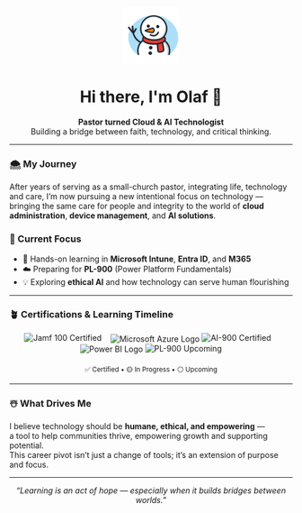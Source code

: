 <p align="center">
  <img src="https://raw.githubusercontent.com/olafvdk/olafvdk/main/snowman%20icon%20file.png" width="100" alt="Waving Snowman Icon">
</p>
  
<!-- Greeting Section -->

<h1 align="center">Hi there, I'm Olaf 👋</h1>

<p align="center">
  <b>Pastor turned Cloud & AI Technologist</b><br>
  Building a bridge between faith, technology, and critical thinking.
</p>

---

### 🌨️ My Journey
After years of serving as a small-church pastor, integrating life, technology and care, I’m now pursuing a new intentional focus on technology —  
bringing the same care for people and integrity to the world of **cloud administration**, **device management**, and **AI solutions**.

### 🧭 Current Focus
- 🎯 Hands-on learning in **Microsoft Intune**, **Entra ID**, and **M365**  
- ☁️ Preparing for **PL-900** (Power Platform Fundamentals)
- 💡 Exploring **ethical AI** and how technology can serve human flourishing

---

### 🪴 Certifications & Learning Timeline

<p align="center">
  <!-- Jamf 100 -->
  <img src="https://img.shields.io/badge/Jamf%20100-Certified-brightgreen?style=for-the-badge&logo=apple&logoColor=white" alt="Jamf 100 Certified">
  &nbsp;&nbsp;

  <!-- Microsoft logo inline + badge -->
  <img src="https://upload.wikimedia.org/wikipedia/commons/6/65/Microsoft_azure-icon.svg" width="22" alt="Microsoft Azure Logo" style="vertical-align: middle;">
  <img src="https://img.shields.io/badge/AI--900-Certified-brightgreen?style=for-the-badge" alt="AI-900 Certified">
  &nbsp;&nbsp;

  <!-- Power BI logo inline + badge -->
  <img src="https://upload.wikimedia.org/wikipedia/commons/c/cf/New_Power_BI_Logo.svg" width="22" alt="Power BI Logo" style="vertical-align: middle;">
  <img src="https://img.shields.io/badge/PL--900-Up%20Next-lightgrey?style=for-the-badge" alt="PL-900 Upcoming">
</p>

<p align="center">
  <sub>✅ Certified • 🟡 In Progress • ⚪ Upcoming</sub>
</p>

---

### ☃️ What Drives Me
I believe technology should be **humane, ethical, and empowering** —  
a tool to help communities thrive, empowering growth and supporting potential.  
This career pivot isn’t just a change of tools; it’s an extension of purpose and focus.

---

<p align="center">
  <i>“Learning is an act of hope — especially when it builds bridges between worlds.”</i>
</p>
